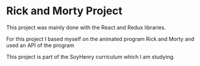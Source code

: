 # Rick and Morty Project

This project was mainly done with the React and Redux libraries.

For this project I based myself on the animated program Rick and Morty and used an API of the program

This project is part of the SoyHenry curriculum which I am studying.
